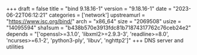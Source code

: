 +++
draft = false
title = "bind 9.18.16-1"
version = "9.18.16-1"
date = "2023-06-22T06:12:21"
categories = ['network']
upstreamurl = "https://www.isc.org/bind/"
arch = "x86_64"
size = "2069508"
usize = "14095594"
sha1sum = "b438b570e3913fdc81b71874317762c76ceb24e2"
depends = "['openssl>=3.1.0', 'libxml2>=2.9.3-3', 'readline>=8.0', 'ncurses>=6.1-2', 'python3-ply', 'libuv', 'nghttp2']"
+++
DNS server and utilities